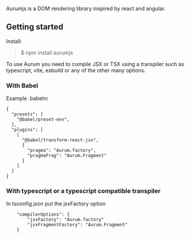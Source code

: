 Aurumjs is a DOM rendering library inspired by react and angular.

## Getting started

Install:

> $ npm install aurumjs

To use Aurum you need to compile JSX or TSX using a transpiler such as typescript, vite, esbuild or any of the other many options.

### With Babel

Example .babelrc

```
{
  "presets": [
    "@babel/preset-env",
  ],
  "plugins": [
    [
      "@babel/transform-react-jsx",
      {
        "pragma": "Aurum.factory",
        "pragmaFrag": "Aurum.Fragment"
      }
    ]
  ]
}
```

### With typescript or a typescript compatible transpiler

In tsconfig.json put the jsxFactory option

```
    "compilerOptions": {
        "jsxFactory": "Aurum.factory"
        "jsxFragmentFactory": "Aurum.Fragment"
    }
```
